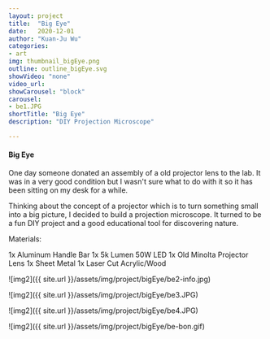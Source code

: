 ```yaml
---
layout: project
title:  "Big Eye"
date:   2020-12-01
author: "Kuan-Ju Wu"
categories:
- art
img: thumbnail_bigEye.png
outline: outline_bigEye.svg
showVideo: "none"
video_url:
showCarousel: "block"
carousel:
- be1.JPG
shortTitle: "Big Eye"
description: "DIY Projection Microscope"

---
```

#### Big Eye ####


One day someone donated an assembly of a old projector lens to the lab. It was in a very good condition but I wasn't sure what to do with it so it has been sitting on my desk for a while. 

Thinking about the concept of a projector which is to turn something small into a big picture, I decided to build a projection microscope. It turned to be a fun DIY project and a good educational tool for discovering nature.

Materials:

1x Aluminum Handle Bar
1x 5k Lumen 50W LED
1x Old Minolta Projector Lens
1x Sheet Metal
1x Laser Cut Acrylic/Wood

![img2]({{ site.url }}/assets/img/project/bigEye/be2-info.jpg)

![img2]({{ site.url }}/assets/img/project/bigEye/be3.JPG)

![img2]({{ site.url }}/assets/img/project/bigEye/be4.JPG)

![img2]({{ site.url }}/assets/img/project/bigEye/be-bon.gif)










